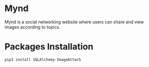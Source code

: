 # Mynd
Mynd is a social networking website where users can share and view images according to topics.

# Packages Installation
```bash
pip3 install SQLAlchemy-ImageAttach
```